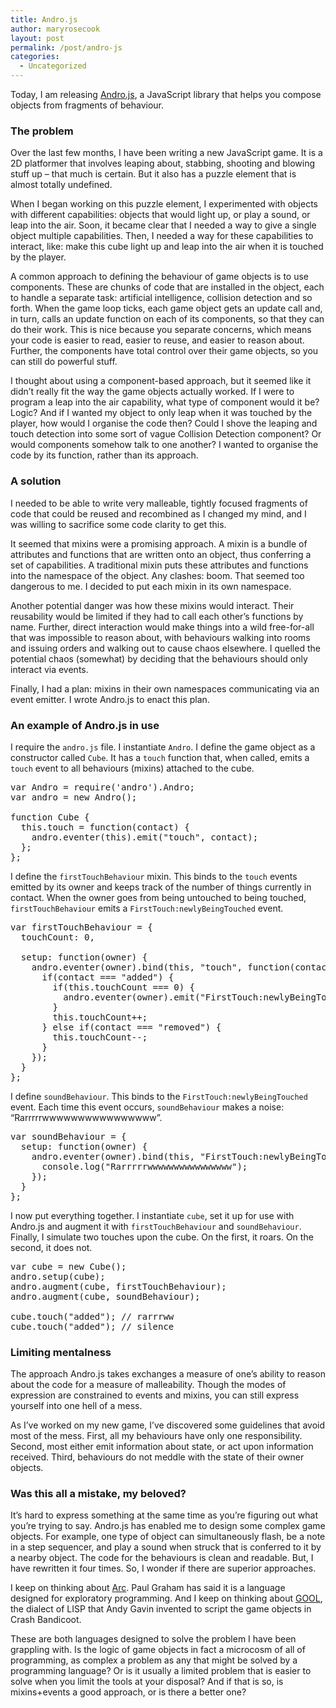 ```yaml
---
title: Andro.js
author: maryrosecook
layout: post
permalink: /post/andro-js
categories:
  - Uncategorized
---
```

Today, I am releasing [Andro.js][1], a JavaScript library that helps you compose objects from fragments of behaviour.

### The problem

Over the last few months, I have been writing a new JavaScript game. It is a 2D platformer that involves leaping about, stabbing, shooting and blowing stuff up &#8211; that much is certain. But it also has a puzzle element that is almost totally undefined.

When I began working on this puzzle element, I experimented with objects with different capabilities: objects that would light up, or play a sound, or leap into the air. Soon, it became clear that I needed a way to give a single object multiple capabilities. Then, I needed a way for these capabilities to interact, like: make this cube light up and leap into the air when it is touched by the player.

A common approach to defining the behaviour of game objects is to use components. These are chunks of code that are installed in the object, each to handle a separate task: artificial intelligence, collision detection and so forth. When the game loop ticks, each game object gets an update call and, in turn, calls an update function on each of its components, so that they can do their work. This is nice because you separate concerns, which means your code is easier to read, easier to reuse, and easier to reason about. Further, the components have total control over their game objects, so you can still do powerful stuff.

I thought about using a component-based approach, but it seemed like it didn&#8217;t really fit the way the game objects actually worked. If I were to program a leap into the air capability, what type of component would it be? Logic? And if I wanted my object to only leap when it was touched by the player, how would I organise the code then? Could I shove the leaping and touch detection into some sort of vague Collision Detection component? Or would components somehow talk to one another? I wanted to organise the code by its function, rather than its approach.

### A solution

I needed to be able to write very malleable, tightly focused fragments of code that could be reused and recombined as I changed my mind, and I was willing to sacrifice some code clarity to get this.

It seemed that mixins were a promising approach. A mixin is a bundle of attributes and functions that are written onto an object, thus conferring a set of capabilities. A traditional mixin puts these attributes and functions into the namespace of the object. Any clashes: boom. That seemed too dangerous to me. I decided to put each mixin in its own namespace.

Another potential danger was how these mixins would interact. Their reusability would be limited if they had to call each other&#8217;s functions by name. Further, direct interaction would make things into a wild free-for-all that was impossible to reason about, with behaviours walking into rooms and issuing orders and walking out to cause chaos elsewhere. I quelled the potential chaos (somewhat) by deciding that the behaviours should only interact via events.

Finally, I had a plan: mixins in their own namespaces communicating via an event emitter. I wrote Andro.js to enact this plan.

### An example of Andro.js in use

I require the `andro.js` file. I instantiate `Andro`. I define the game object as a constructor called `Cube`. It has a `touch` function that, when called, emits a `touch` event to all behaviours (mixins) attached to the cube.

<pre class="prettyprint">var Andro = require('andro').Andro;
var andro = new Andro();

function Cube {
  this.touch = function(contact) {
    andro.eventer(this).emit("touch", contact);
  };
};
</pre>

I define the `firstTouchBehaviour` mixin. This binds to the `touch` events emitted by its owner and keeps track of the number of things currently in contact. When the owner goes from being untouched to being touched, `firstTouchBehaviour` emits a `FirstTouch:newlyBeingTouched` event.

<pre class="prettyprint">var firstTouchBehaviour = {
  touchCount: 0,

  setup: function(owner) {
    andro.eventer(owner).bind(this, "touch", function(contact) {
      if(contact === "added") {
        if(this.touchCount === 0) {
          andro.eventer(owner).emit("FirstTouch:newlyBeingTouched");
        }
        this.touchCount++;
      } else if(contact === "removed") {
        this.touchCount--;
      }
    });
  }
};
</pre>

I define `soundBehaviour`. This binds to the `FirstTouch:newlyBeingTouched` event. Each time this event occurs, `soundBehaviour` makes a noise: &#8220;Rarrrrrwwwwwwwwwwwwwwww&#8221;.

<pre class="prettyprint">var soundBehaviour = {
  setup: function(owner) {
    andro.eventer(owner).bind(this, "FirstTouch:newlyBeingTouched", function() {
      console.log("Rarrrrrwwwwwwwwwwwwwwww");
    });
  }
};
</pre>

I now put everything together. I instantiate `cube`, set it up for use with Andro.js and augment it with `firstTouchBehaviour` and `soundBehaviour`. Finally, I simulate two touches upon the cube. On the first, it roars. On the second, it does not.

<pre class="prettyprint">var cube = new Cube();
andro.setup(cube);
andro.augment(cube, firstTouchBehaviour);
andro.augment(cube, soundBehaviour);

cube.touch("added"); // rarrrww
cube.touch("added"); // silence
</pre>

### Limiting mentalness

The approach Andro.js takes exchanges a measure of one&#8217;s ability to reason about the code for a measure of malleability. Though the modes of expression are constrained to events and mixins, you can still express yourself into one hell of a mess.

As I&#8217;ve worked on my new game, I&#8217;ve discovered some guidelines that avoid most of the mess. First, all my behaviours have only one responsibility. Second, most either emit information about state, or act upon information received. Third, behaviours do not meddle with the state of their owner objects.

### Was this all a mistake, my beloved?

It&#8217;s hard to express something at the same time as you&#8217;re figuring out what you&#8217;re trying to say. Andro.js has enabled me to design some complex game objects. For example, one type of object can simultaneously flash, be a note in a step sequencer, and play a sound when struck that is conferred to it by a nearby object. The code for the behaviours is clean and readable. But, I have rewritten it four times. So, I wonder if there are superior approaches.

I keep on thinking about [Arc][2]. Paul Graham has said it is a language designed for exploratory programming. And I keep on thinking about [GOOL][3], the dialect of LISP that Andy Gavin invented to script the game objects in Crash Bandicoot.

These are both languages designed to solve the problem I have been grappling with. Is the logic of game objects in fact a microcosm of all of programming, as complex a problem as any that might be solved by a programming language? Or is it usually a limited problem that is easier to solve when you limit the tools at your disposal? And if that is so, is mixins+events a good approach, or is there a better one?

 [1]: http://androjs.maryrosecook.com/
 [2]: http://arclanguage.org/
 [3]: http://all-things-andy-gavin.com/2011/03/12/making-crash-bandicoot-gool-part-9/